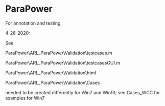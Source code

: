 # ParaPower
 For annotation and testing

4-26-2020:

See

ParaPower\ARL_ParaPower\Validation\testcases.m

ParaPower\ARL_ParaPower\Validation\testcasesGUI.m

ParaPower\ARL_ParaPower\Validation\html


ParaPower\ARL_ParaPower\Validation\Cases

needed to be created differently for Win7 and Win10; see Cases_WCC for examples for Win7


